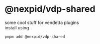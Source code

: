 # @nexpid/vdp-shared

some cool stuff for vendetta plugins  
install using

```sh
pnpm add @nexpid/vdp-shared
```
